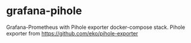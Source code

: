 # grafana-pihole
Grafana-Prometheus with Pihole exporter docker-compose stack. Pihole exporter from https://github.com/eko/pihole-exporter


